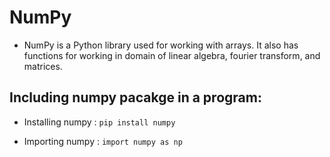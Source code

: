 # NumPy
- NumPy is a Python library used for working with arrays. It also has functions for working in domain of linear algebra, fourier transform, and matrices.

## Including numpy pacakge in a program:
- Installing numpy :
`pip install numpy`

- Importing numpy :
`import numpy as np`
